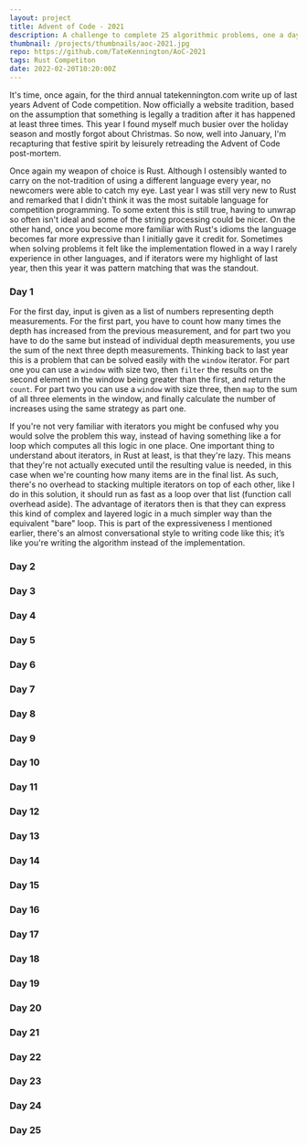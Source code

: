 ```yaml
---
layout: project
title: Advent of Code - 2021
description: A challenge to complete 25 algorithmic problems, one a day during the lead up to Christmas
thumbnail: /projects/thumbnails/aoc-2021.jpg
repo: https://github.com/TateKennington/AoC-2021
tags: Rust Competiton
date: 2022-02-20T10:20:00Z
---
```

It's time, once again, for the third annual tatekennington.com write up of last years Advent of Code competition. Now officially a website tradition, based on the assumption that something is legally a tradition after it has happened at least three times. This year I found myself much busier over the holiday season and mostly forgot about Christmas. So now, well into January, I'm recapturing that festive spirit by leisurely retreading the Advent of Code post-mortem.

Once again my weapon of choice is Rust. Although I ostensibly wanted to carry on the not-tradition of using a different language every year, no newcomers were able to catch my eye. Last year I was still very new to Rust and remarked that I didn't think it was the most suitable language for competition programming. To some extent this is still true, having to unwrap so often isn't ideal and some of the string processing could be nicer. On the other hand, once you become more familiar with Rust's idioms the language becomes far more expressive than I initially gave it credit for. Sometimes when solving problems it felt like the implementation flowed in a way I rarely experience in other languages, and if iterators were my highlight of last year, then this year it was pattern matching that was the standout.

### Day 1
For the first day, input is given as a list of numbers representing depth measurements. For the first part, you have to count how many times the depth has increased from the previous measurement, and for part two you have to do the same but instead of individual depth measurements, you use the sum of the next three depth measurements. Thinking back to last year this is a problem that can be solved easily with the `window` iterator. For part one you can use a `window` with size two, then `filter` the results on the second element in the window being greater than the first, and return the `count`. For part two you can use a `window` with size three, then `map` to the sum of all three elements in the window, and finally calculate the number of increases using the same strategy as part one.

If you're not very familiar with iterators you might be confused why you would solve the problem this way, instead of having something like a for loop which computes all this logic in one place. One important thing to understand about iterators, in Rust at least, is that they're lazy. This means that they're not actually executed until the resulting value is needed, in this case when we're counting how many items are in the final list. As such, there's no overhead to stacking multiple iterators on top of each other, like I do in this solution, it should run as fast as a loop over that list (function call overhead aside). The advantage of iterators then is that they can express this kind of complex and layered logic in a much simpler way than the equivalent "bare" loop. This is part of the expressiveness I mentioned earlier, there's an almost conversational style to writing code like this; it’s like you're writing the algorithm instead of the implementation.



### Day 2

### Day 3

### Day 4

### Day 5

### Day 6

### Day 7

### Day 8

### Day 9

### Day 10

### Day 11

### Day 12

### Day 13

### Day 14

### Day 15

### Day 16

### Day 17

### Day 18

### Day 19

### Day 20

### Day 21

### Day 22

### Day 23

### Day 24

### Day 25